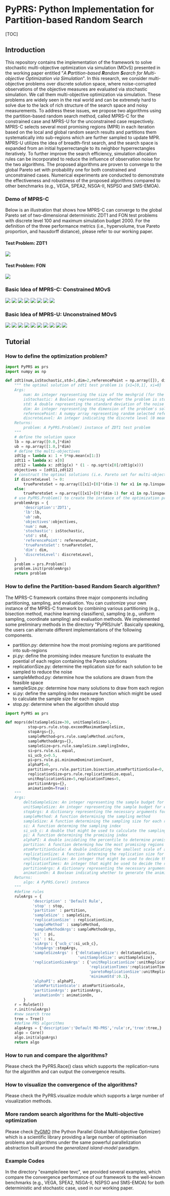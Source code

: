 # PyPRS: Python Implementation for Partition-based Random Search

[TOC]

## Introduction

This repository contains the implementation of the framework to solve stochastic multi-objective optimization via simulation (MOvS) presented in the working paper entitled "*A **P**artition-based **R**andom **S**earch for Multi-objective Optimization via Simulation*". In this research, we consider multi-objective problems over discrete solution space, where noise-corrupted observations of the objective measures are evaluated via stochastic simulation. We call them multi-objective optimization via simulation. These problems are widely seen in the real world and can be extremely hard to solve due to the lack of rich structure of the search space and noisy measurements. To address these issues, we propose two algorithms using the partition-based random search method, called MPRS-C for the constrained case and MPRS-U for the unconstrained case respectively. MPRS-C selects several most promising regions (MPR) in each iteration based on the local and global random search results and partitions them systematically into sub-regions which are further sampled to update MPR. MPRS-U utilizes the idea of breadth-first search, and the search space is expanded from an initial hyperrectangle to its neighbor hyperrectangles iteratively. To further improve the search efficiency, simulation allocation rules can be incorporated to reduce the influence of observation noise for the two algorithms. The proposed algorithms are proven to converge to the global Pareto set with probability one for both constrained and unconstrained cases. Numerical experiments are conducted to demonstrate the effectiveness and robustness of the proposed algorithms compared to other benchmarks (e.g., VEGA, SPEA2, NSGA-II, NSPSO and SMS-EMOA).

### Demo of MPRS-C

Below is an illustration that shows how MPRS-C can converge to the global Pareto set of two-dimensional deterministic ZDT1 and FON test problems with discrete level 100 and maximum simulation budget 2000. For the definition of the three performance metrics (i.e., hypervolume, true Pareto proportion, and hausdorff distance), please refer to our working paper. 

#### Test Problem: ZDT1

![](statics/demo-zdt1.gif)

#### Test Problem: FON

![](statics/demo-fon.gif)

### Basic Idea of MPRS-C: Constrained MOvS

![](statics/mprsc1.jpg)
![](statics\mprsc2.jpg)
![](statics\mprsc3.jpg)
![](statics/mprsc4.jpg)
![](statics/mprsc5.jpg)
![](statics/mprsc6.jpg)
![](statics/mprsc7.jpg)
![](statics/mprsc8.jpg)

### Basic Idea of MPRS-U: Unconstrained MOvS

![](statics/mprsu1.jpg)
![](statics/mprsu2.jpg)
![](statics/mprsu3.jpg)
![](statics/mprsu4.jpg)
![](statics/mprsu5.jpg)
![](statics/mprsu6.jpg)
![](statics/mprsu7.jpg)
![](statics/mprsu8.jpg)
![](statics/mprsu9.jpg)
![](statics/mprsu10.jpg)

## Tutorial

### How to define the optimization problem?

```python
import PyPRS as prs
import numpy as np

def zdt1(num,isStochastic,std=1,dim=2,referencePoint = np.array([]), discreteLevel = 0):
    """ the optimal solution of zdt1 test problem is {x1=[0,1], xi=0}
    Args:
    	num: An integer representing the size of the meshgrid (for the 2D contour plot)
    	isStochastic: A Boolean representing whether the problem is stochastic
    	std: A double representing the standard deviation of the noise in the objectives evaluation
    	dim: An integer representing the dimension of the problem's solution space
    	referencePoint: A numpy array representing random selected reference point
    	discreteLevel: An integer indicating the discrete level (0 means continuous)
    Returns:
    	problem: A PyPRS.Problem() instance of ZDT1 test problem
    """
    # define the solution space
    lb = np.array([0.0,]*dim)
    ub = np.array([1.0,]*dim)
    # define the multi-objectives
    zdt1g = lambda x: 1 + 9*np.mean(x[1:])
    zdt11 = lambda x: x[0]
    zdt12 = lambda x: zdt1g(x) * (1 - np.sqrt(x[0]/zdt1g(x)))
    objectives = [zdt11,zdt12]   
    # construct the optimal solutions (i.e. Pareto set for multi-objective optimization)
    if discreteLevel != 0:
        trueParetoSet = np.array([[x1]+[0]*(dim-1) for x1 in np.linspace(0,1,discreteLevel+1)])
    else:
        trueParetoSet = np.array([[x1]+[0]*(dim-1) for x1 in np.linspace(0.05,0.95,1000)])
    # use PyPRS.Problem() to create the instance of the optimization problem
    problemArgs = {
        'description':'ZDT1',
        'lb':lb,
        'ub':ub,
        'objectives':objectives,
        'num': num,
        'stochastic': isStochastic,
        'std': std,
        'referencePoint': referencePoint,
        'trueParetoSet': trueParetoSet,
        'dim': dim,
        'discreteLevel': discreteLevel,                        
    }
    problem = prs.Problem()
    problem.init(problemArgs)
    return problem     
```

### How to define the Partition-based Random Search algorithm?

The MPRS-C framework contains three major components including partitioning, sampling, and evaluation. You can customize your own instance of the MPRS-C framwork by combining various partitioning (e.g., bisection method, machine learning classifiers), sampling (e.g., uniform sampling, coordinate sampling) and evaluation methods. We implemented some preliminary methods in the directory "PyPRS/rule". Basically speaking, the users can alternate different implementations of the following components.

- partition.py: determine how the most promising regions are partitioned into sub-regions
- pi.py: define the promising index measure function to evaluate the poential of each region containing the Pareto solutions
- replicationSize.py: determine the replication size for each solution to be sampled to reduce the noise
- sampleMethod.py: determine how the solutions are drawn from the feasible space
- sampleSize.py: determine how many solutions to draw from each region
- si.py: define the sampling index measure function which might be used to calculate the sample size for each region
- stop.py: determine when the algorithm should stop

```python
import PyPRS as prs

def moprs(deltaSampleSize=30, unitSampleSize=5,
          stop=prs.rule.stop.exceedMaximumSampleSize,
          stopArgs={},
          sampleMethod=prs.rule.sampleMethod.uniform,
          sampleMethodArgs={},
          sampleSize=prs.rule.sampleSize.samplingIndex,
          si=prs.rule.si.equal,
          si_ucb_c=0.5,
          pi=prs.rule.pi.minimumDominationCount,
          alphaPI=0,
          partition=prs.rule.partition.bisection,atomPartitionScale=0,
          replicationSize=prs.rule.replicationSize.equal,
          unitReplicationSize=5,replicationTimes=5,
          partitionArgs={},
          animationOn=True):
    """
    Args:
    	deltaSampleSize: An integer representing the sample budget for each iteration
    	unitSampleSize: An integer representing the sample budget for each region in each iteration
    	stopArgs: A dictionary representing the necessary arguments for the stop rule
    	sampleMethod: A function determining the sampling method
    	sampleSize: A function determining the sampling size for each region
    	si: A function determing the sampling index
    	si_ucb_c: A double that might be used to calculate the sampling index
    	pi: A function determining the promising index
    	alphaPI: A double incidating the percentile to determine promising index
    	partition: A function determing how the most promising regions are partitioned
    	atomPartitionScale: A double indicating the smallest scale of atom leaf node region
    	replicationSize: A function determing the replication size for each solution to be sampled
    	unitReplicationSize: An integer that might be used to decide the replication size
    	replicationTimes: An integer that might be used to decide the replication size
    	partitionArgs: A dictionary representing the necessary arguments for the partition rule
    	animationOn: A Boolean indicating whether to generate the animiaiton showing the convergence of the algorithm in each iteration (only valid for the problem with 2-dimensional solution space)
    Returns:
    	algo: A PyPRS.Core() instance
    """
    #define rules
    ruleArgs = {
            'description' : 'Default Rule',
            'stop' : stop,
            'partition' : partition,
            'sampleSize' : sampleSize,
            'replicationSize' : replicationSize,
            'sampleMethod' : sampleMethod,
            'sampleMethodArgs': sampleMethodArgs,
            'pi' : pi,
            'si' : si,
            'siArgs': {'ucb_c':si_ucb_c},
            'stopArgs':stopArgs,
            'sampleSizeArgs' : {'deltaSampleSize': deltaSampleSize,
                                'unitSampleSize': unitSampleSize},
            'replicationSizeArgs' : {'unitReplicationSize':unitReplicationSize,
                                     'replicationTimes':replicationTimes,
                                     'paretoReplicationSize':unitReplicationSize,
                                     'minimumStd':0.1},
            'alphaPI': alphaPI,
            'atomPartitionScale': atomPartitionScale,
            'partitionArgs': partitionArgs,
            'animationOn': animationOn,
        }
    r = RuleSet()
    r.init(ruleArgs)
    #new search tree
    tree = Tree()
    #define PRS algorithms
    algoArgs = {'description':'Default MO-PRS','rule':r,'tree':tree,}
    algo = Core()
    algo.init(algoArgs)  
    return algo
```

### How to run and compare the algorithms?

Please check the PyPRS.Race() class which supports the replication-runs for the algorithm and can output the convergence results.

### How to visualize the convergence of the algorithms?

Please check the PyPRS.visualize module which supports a large number of visualization methods.

### More random search algorithms for the Multi-objective optimization

Please check [PyGMO](http://esa.github.io/pygmo/) (the Python Parallel Global Multiobjective Optimizer) which is a scientific library providing a large number of optimisation problems and algorithms under the same powerful parallelization abstraction built around the *generalized island-model* paradigm.

### Example Codes

In the directory "example/ieee tevc", we provided several examples, which compare the convergence performance of our framework to the well-known benchmarks (e.g., VEGA, SPEA2, NSGA-II, NSPSO and SMS-EMOA) for both deterministic and stochastic case, used in our working paper. 